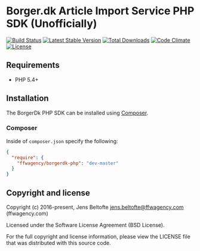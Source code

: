# Borger.dk Article Import Service PHP SDK (Unofficially)

[![Build Status](https://travis-ci.org/ffwagency/borgerdk-php.svg?branch=master)](https://travis-ci.org/ffwagency/borgerdk-php)
[![Latest Stable Version](https://poser.pugx.org/ffwagency/borgerdk-php/v/stable)](https://packagist.org/packages/ffwagency/borgerdk-php)
[![Total Downloads](https://poser.pugx.org/ffwagency/borgerdk-php/downloads)](https://packagist.org/packages/ffwagency/borgerdk-php)
[![Code Climate](https://codeclimate.com/github/ffwagency/borgerdk-php/badges/gpa.svg)](https://codeclimate.com/github/ffwagency/borgerdk-php)
[![License](https://poser.pugx.org/ffwagency/borgerdk-php/license)](https://packagist.org/packages/ffwagency/borgerdk-php)

## Requirements
* PHP 5.4+

## Installation

The BorgerDk PHP SDK can be installed using [Composer](https://packagist.org/packages/ffwagency/borgerdk-php).

### Composer

Inside of `composer.json` specify the following:

``` json
{
  "require": {
    "ffwagency/borgerdk-php": "dev-master"
  }
}
```

## Copyright and license

Copyright (c) 2016-present, Jens Beltofte <jens.beltofte@ffwagency.com> (ffwagency.com)

Licensed under the Software License Agreement (BSD License).

For the full copyright and license information, please view the LICENSE file that was distributed
with this source code.
